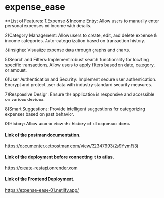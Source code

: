 # expense_ease

**List of Features:
1)Expense & Income Entry:
Allow users to manually enter personal expenses nd income with details.

2)Category Management:
Allow users to create, edit, and delete expense & income categories.
Auto-categorization based on transaction history.

3)Insights:
Visualize expense data through graphs and charts.

5)Search and Filters:
Implement robust search functionality for locating specific transactions.
Allow users to apply filters based on date, category, or amount.

6)User Authentication and Security:
Implement secure user authentication.
Encrypt and protect user data with industry-standard security measures.

7)Responsive Design:
Ensure the application is responsive and accessible on various devices.

8)Smart Suggestions:
Provide intelligent suggestions for categorizing expenses based on past behavior.

9)History:
Allow user to view the history of all expenses done.

#### Link of the postman documentation.

https://documenter.getpostman.com/view/32347993/2s9YymFj3j

#### Link of the deployment before connecting it to atlas.
https://create-restapi.onrender.com

#### Link of the Frontend Deployment.

https://expense-ease-01.netlify.app/

